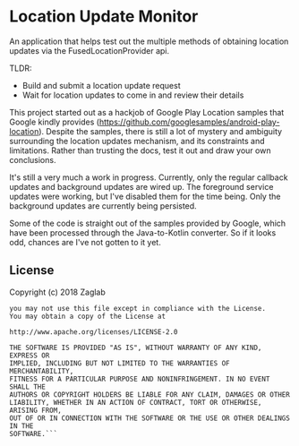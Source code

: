 # Location Update Monitor
An application that helps test out the multiple methods of obtaining location updates via the FusedLocationProvider api.

TLDR:
* Build and submit a location update request
* Wait for location updates to come in and review their details

This project started out as a hackjob of Google Play Location samples that Google kindly provides (https://github.com/googlesamples/android-play-location). Despite the samples, there is still a lot of mystery and ambiguity surrounding the location updates mechanism, and its constraints and limitations. Rather than trusting the docs, test it out and draw your own conclusions.

It's still a very much a work in progress. Currently, only the regular callback updates and background updates are wired up.
The foreground service updates were working, but I've disabled them for the time being. Only the background updates are currently being persisted.

Some of the code is straight out of the samples provided by Google, which have been processed through the Java-to-Kotlin converter. So if it looks odd, chances are I've not gotten to it yet.


## License

Copyright (c) 2018 Zaglab

```Licensed under the Apache License, Version 2.0 (the "License");
you may not use this file except in compliance with the License.
You may obtain a copy of the License at

http://www.apache.org/licenses/LICENSE-2.0

THE SOFTWARE IS PROVIDED "AS IS", WITHOUT WARRANTY OF ANY KIND, EXPRESS OR
IMPLIED, INCLUDING BUT NOT LIMITED TO THE WARRANTIES OF MERCHANTABILITY,
FITNESS FOR A PARTICULAR PURPOSE AND NONINFRINGEMENT. IN NO EVENT SHALL THE
AUTHORS OR COPYRIGHT HOLDERS BE LIABLE FOR ANY CLAIM, DAMAGES OR OTHER
LIABILITY, WHETHER IN AN ACTION OF CONTRACT, TORT OR OTHERWISE, ARISING FROM,
OUT OF OR IN CONNECTION WITH THE SOFTWARE OR THE USE OR OTHER DEALINGS IN THE
SOFTWARE.```
